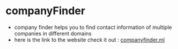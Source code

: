 
# companyFinder
- company finder helps you to find contact information of multiple companies in different domains 
- here is the link to the website check it out :    <a href="http://companyfinder.ml/">companyfinder.ml</a>
